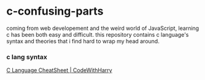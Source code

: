 # c-confusing-parts

coming from web developement and the weird world of JavaScript, learning c has been both easy and difficult. this repository contains c language's syntax and theories that i find hard to wrap my head around.  

### c lang syntax

[C Language CheatSheet | CodeWithHarry](https://www.codewithharry.com/blogpost/c-cheatsheet/)